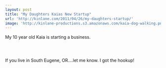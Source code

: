 ```yaml
---
layout: post
title: "My Daughters Kaias New Startup"
url: 'http://kinlane.com/2011/04/26/my-daughters-startup/'
image: 'http://kinlane-productions.s3.amazonaws.com/kaia-dog-walking.png'
---
```


My 10 year old Kaia is starting a business.

 

<img class="aligncenter" src="http://kinlane-productions.s3.amazonaws.com/kaia-dog-walking.png" alt="" align="center" />

If you live in South Eugene, OR....let me know. I got the hookup!